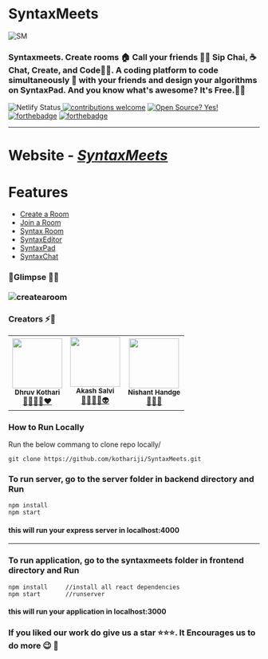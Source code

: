 

# SyntaxMeets
![SM](https://i.imgur.com/Gw9deLu.png)


### Syntaxmeets. Create rooms 🏠 Call your friends 👬🏼 Sip Chai, ☕ Chat, Create, and Code👨‍💻. A coding platform to code simultaneously 🚀 with your friends and design your algorithms on SyntaxPad. And you know what's awesome? It's Free.💫✨

![Netlify Status](https://api.netlify.com/api/v1/badges/1aa2cf02-d8d5-4b5b-9881-3bde514118bd/deploy-status)[
![contributions welcome](https://img.shields.io/badge/contributions-welcome-brightgreen.svg?style=flat)](https://github.com/dwyl/esta/issues) [![Open Source? Yes!](https://badgen.net/badge/Open%20Source%20%3F/Yes%21/blue?icon=github)](https://github.com/Naereen/badges/) 
[![forthebadge](https://forthebadge.com/images/badges/made-with-javascript.svg)](https://forthebadge.com) [![forthebadge](https://forthebadge.com/images/badges/built-with-love.svg)](https://forthebadge.com)


---
# Website - <em>[SyntaxMeets](syntaxmeets.netlify.app)</em>

# Features
- [Create a Room](#Create-a-room-)
- [Join a Room](#Create-a-room-)
- [Syntax Room](#Join-a-room-)
- [SyntaxEditor](#Code-&-Compile-)
- [SyntaxPad](#Syntaxpad-)
- [SyntaxChat](#Code-&-Compile-)


### :rocket:Glimpse :dizzy::dizzy:<br><br>![createaroom](https://i.imgur.com/SubUykp.gif)





### Creators :zap::dizzy:
<table>
		<tr>
			<td align="center"><img src="https://i.imgur.com/7VEddgM.jpg"  width=100px;"><br /><sub><b>Dhruv Kothari</b></sub><br/><a href="https://github.com/kothariji">🧠👨‍💻🚀❤️</a></td>
		   <td align="center"><img src="https://i.imgur.com/rD43RJV.jpg"  width=100px;"><br /><sub><b>Akash Salvi</b></sub><br/><a href="https://github.com/Akash-Salvi">🧘🔭👨‍🎓👽</a></td>
			<td align="center"><img src="https://i.imgur.com/D1ogusY.jpg"  width=100px;"><br /><sub><b>Nishant Handge</b></sub><br/><a href="https://github.com/Nishant127">🔧🔧🔧</a></td>			
		</tr>
		
</table>

### How to Run Locally
Run the below commang to clone repo locally/
```
git clone https://github.com/kothariji/SyntaxMeets.git
``` 

### To run server, go to the server folder in backend directory and Run 
```
npm install
npm start
```
#### this will run your express server in localhost:4000

---
### To run application, go to the syntaxmeets folder in frontend directory and Run 
```
npm install		//install all react dependencies
npm start		//runserver
```
#### this will run your application in localhost:3000


### If you liked our work do give us a star :star::star::star:. It Encourages us to do more :wink: :dizzy:
